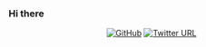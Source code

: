 ### Hi there

<p align="center">
  <a href="https://github.com/condy0919"><img src="https://img.shields.io/github/followers/condy0919.svg?lable=GitHub&style=social" alt="GitHub"></a>
  <a href="https://twitter.com/condychen"><img alt="Twitter URL" src="https://img.shields.io/twitter/url?style=social&url=https%3A%2F%2Ftwitter.com%2FCondyChen"></a>
</p>

<!--
**condy0919/condy0919** is a ✨ _special_ ✨ repository because its `README.md` (this file) appears on your GitHub profile.

Here are some ideas to get you started:

- 🔭 I’m currently working on ...
- 🌱 I’m currently learning ...
- 👯 I’m looking to collaborate on ...
- 🤔 I’m looking for help with ...
- 💬 Ask me about ...
- 📫 How to reach me: ...
- 😄 Pronouns: ...
- ⚡ Fun fact: ...
-->
